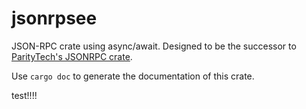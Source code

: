 # jsonrpsee

JSON-RPC crate using async/await.
Designed to be the successor to [ParityTech's JSONRPC crate](https://github.com/paritytech/jsonrpc/).

Use `cargo doc` to generate the documentation of this crate.


test!!!!
